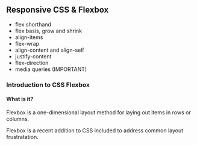 ## Responsive CSS & Flexbox

- flex shorthand
- flex basis, grow and shrink
- align-items
- flex-wrap
- align-content and align-self
- justify-content
- flex-direction
- media queries (IMPORTANT)


### Introduction to CSS Flexbox

#### What is it?

Flexbox is a one-dimensional layout method for laying out items in rows or columns.

Flexbox is a recent addition to CSS included to address common layout frustratation.